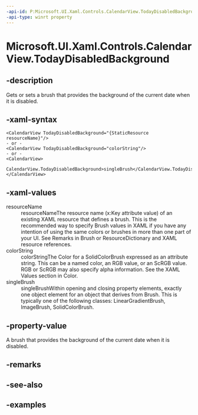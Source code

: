 ```yaml
---
-api-id: P:Microsoft.UI.Xaml.Controls.CalendarView.TodayDisabledBackground
-api-type: winrt property
---
```


# Microsoft.UI.Xaml.Controls.CalendarView.TodayDisabledBackground

<!--
public Microsoft.UI.Xaml.Media.Brush TodayDisabledBackground { get; set; }
-->


## -description

Gets or sets a brush that provides the background of the current date when it is disabled.

## -xaml-syntax

```xaml
<CalendarView TodayDisabledBackground="{StaticResource resourceName}"/>
- or -
<CalendarView TodayDisabledBackground="colorString"/>
- or -
<CalendarView>
  CalendarView.TodayDisabledBackground>singleBrush</CalendarView.TodayDisabledBackground>
</CalendarView>

```

## -xaml-values

<dl><dt>resourceName</dt><dd>resourceNameThe resource name (x:Key attribute value) of an existing XAML resource that defines a brush. This is the recommended way to specify Brush values in XAML if you have any intention of using the same colors or brushes in more than one part of your UI. See Remarks in Brush or ResourceDictionary and XAML resource references.</dd>
<dt>colorString</dt><dd>colorStringThe Color for a SolidColorBrush expressed as an attribute string. This can be a named color, an RGB value, or an ScRGB value. RGB or ScRGB may also specify alpha information. See the XAML Values section in Color.</dd>
<dt>singleBrush</dt><dd>singleBrushWithin opening and closing property elements, exactly one object element for an object that derives from Brush. This is typically one of the following classes: LinearGradientBrush, ImageBrush, SolidColorBrush.</dd>
</dl>

## -property-value

A brush that provides the background of the current date when it is disabled.

## -remarks

## -see-also

## -examples


